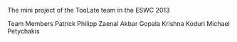 The mini project of the TooLate team in the ESWC 2013

Team Members
Patrick Philipp
Zaenal Akbar
Gopala Krishna Koduri
Michael Petychakis